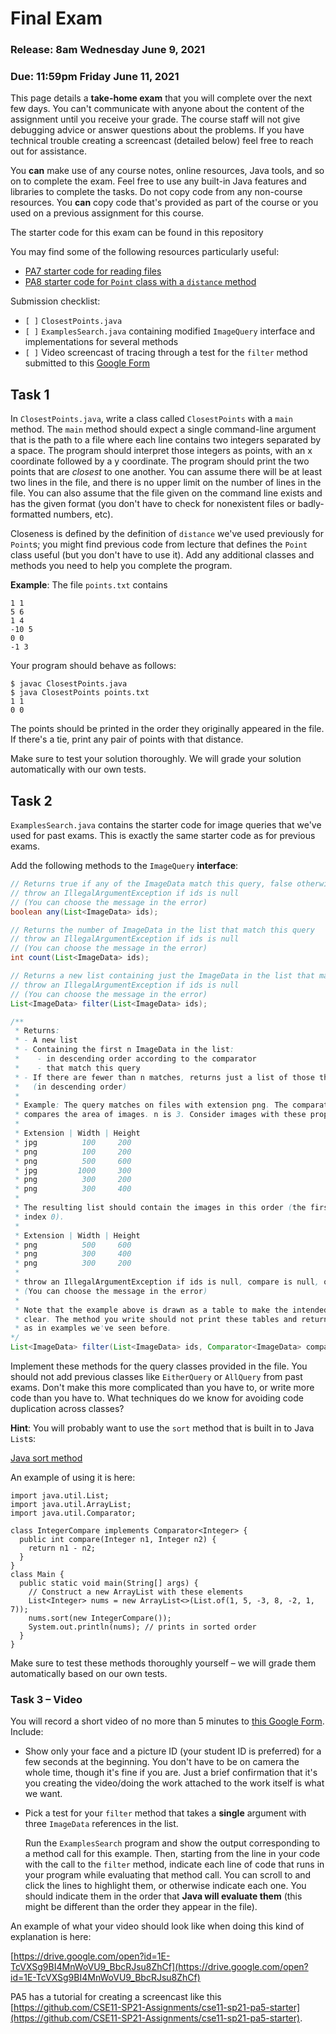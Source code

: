 # Final Exam

### Release: 8am Wednesday June 9, 2021

### Due: 11:59pm Friday June 11, 2021

This page details a **take-home exam** that you will complete over the next few days. You can't communicate with anyone about the content of the assignment until you receive your grade. The course staff will not give debugging advice or answer questions about the problems. If you have technical trouble creating a screencast (detailed below) feel free to reach out for assistance.

You **can** make use of any course notes, online resources, Java tools, and so on to complete the exam. Feel free to use any built-in Java features and libraries to complete the tasks. Do not copy code from any non-course resources. You **can** copy code that's provided as part of the course or you used on a previous assignment for this course.

The starter code for this exam can be found in this repository

You may find some of the following resources particularly useful:

- [PA7 starter code for reading files](https://github.com/CSE11-SP21-Assignments/cse11-sp21-pa7-starter)
- [PA8 starter code for ```Point``` class with a ```distance``` method](https://github.com/CSE11-SP21-Assignments/cse11-sp21-pa8-starter)

Submission checklist:

- `[ ]` `ClosestPoints.java`
- `[ ]` `ExamplesSearch.java` containing modified `ImageQuery` interface and implementations for several methods
- `[ ]` Video screencast of tracing through a test for the `filter` method submitted to this [Google Form](https://docs.google.com/forms/d/e/1FAIpQLScJDNNz-yI25HjdMMPFQ5bfcBsATSsHyU4OXms7wnj93AbPOg/viewform)

## Task 1

In `ClosestPoints.java`, write a class called `ClosestPoints` with a `main` method. The `main` method should expect a single command-line  argument that is the path to a file where each line contains two integers separated by a space. The program should interpret those integers as points, with an x coordinate followed by a y coordinate. The program should print the two points that are _closest_ to one another. You can assume there will be at least two lines in the file, and there is no upper limit on the number of lines in the file. You can also assume that the file given on the command line exists and has the given format (you don't have to check for nonexistent files or badly-formatted numbers, etc).

Closeness is defined by the definition of `distance` we've used previously for `Point`s; you might find previous code from lecture that defines the `Point` class useful (but you don't have to use it). Add any additional classes and methods you need to help you complete the program.

**Example**: The file `points.txt` contains

```
1 1
5 6
1 4
-10 5
0 0
-1 3
```

Your program should behave as follows:

```
$ javac ClosestPoints.java
$ java ClosestPoints points.txt
1 1
0 0
```

The points should be printed in the order they originally appeared in the file. If there's a tie, print any pair of points with that distance.

Make sure to test your solution thoroughly. We will grade your solution automatically with our own tests.

## Task 2

```ExamplesSearch.java``` contains the starter code for image queries that we've used for past exams. This is exactly the same starter code as for previous exams.

Add the following methods to the `ImageQuery` **interface**:

```java
// Returns true if any of the ImageData match this query, false otherwise
// throw an IllegalArgumentException if ids is null
// (You can choose the message in the error)
boolean any(List<ImageData> ids);

// Returns the number of ImageData in the list that match this query
// throw an IllegalArgumentException if ids is null
// (You can choose the message in the error)
int count(List<ImageData> ids);

// Returns a new list containing just the ImageData in the list that match this query
// throw an IllegalArgumentException if ids is null
// (You can choose the message in the error)
List<ImageData> filter(List<ImageData> ids);

/**
 * Returns:
 * - A new list
 * - Containing the first n ImageData in the list:
 *    - in descending order according to the comparator
 *    - that match this query
 * - If there are fewer than n matches, returns just a list of those that match
 *   (in descending order)
 * 
 * Example: The query matches on files with extension png. The comparator
 * compares the area of images. n is 3. Consider images with these properties:
 * 
 * Extension | Width | Height
 * jpg          100     200
 * png          100     200
 * png          500     600
 * jpg         1000     300
 * png          300     200
 * png          300     400
 * 
 * The resulting list should contain the images in this order (the first row is
 * index 0).
 * 
 * Extension | Width | Height
 * png          500     600
 * png          300     400
 * png          300     200
 * 
 * throw an IllegalArgumentException if ids is null, compare is null, or n is less than 0
 * (You can choose the message in the error)
 * 
 * Note that the example above is drawn as a table to make the intended values
 * clear. The method you write should not print these tables and return a list
 * as in examples we've seen before.
*/
List<ImageData> filter(List<ImageData> ids, Comparator<ImageData> compare, int n);
```

Implement these methods for the query classes provided in the file. You should not add previous classes like ```EitherQuery``` or ```AllQuery``` from past exams. Don't make this more complicated than you have to, or write more code than you have to. What techniques do we know for avoiding code duplication across classes?

**Hint**: You will probably want to use the `sort` method that is built in to Java `List`s:

[Java sort method](https://docs.oracle.com/en/java/javase/13/docs/api/java.base/java/util/List.html#sort(java.util.Comparator))

An example of using it is here:

```
import java.util.List;
import java.util.ArrayList;
import java.util.Comparator;

class IntegerCompare implements Comparator<Integer> {
  public int compare(Integer n1, Integer n2) {
    return n1 - n2;
  }
}
class Main {
  public static void main(String[] args) {
    // Construct a new ArrayList with these elements
    List<Integer> nums = new ArrayList<>(List.of(1, 5, -3, 8, -2, 1, 7));
    nums.sort(new IntegerCompare());
    System.out.println(nums); // prints in sorted order
  }
}
```

Make sure to test these methods thoroughly yourself – we will grade them automatically based on our own tests.

### Task 3 – Video

You will record a short video of no more than 5 minutes to [this Google Form](https://docs.google.com/forms/d/e/1FAIpQLScJDNNz-yI25HjdMMPFQ5bfcBsATSsHyU4OXms7wnj93AbPOg/viewform). Include:

- Show only your face and a picture ID (your student ID is preferred) for a few seconds at the beginning. You don't have to be on camera the whole time, though it's fine if you are. Just a brief confirmation that it's you creating the video/doing the work attached to the work itself is what we want.
- Pick a test for your `filter` method that takes a **single** argument with three `ImageData` references in the list.

  Run the `ExamplesSearch` program and show the output corresponding to a method call for this example. Then, starting from the line in your code with the call to the `filter` method, indicate each line of code that runs in your program while evaluating that method call. You can scroll to and click the lines to highlight them, or otherwise indicate each one. You should indicate them in the order that **Java will evaluate them** (this might be different than the order they appear in the file).

An example of what your video should look like when doing this kind of
explanation is here:

[https://drive.google.com/open?id=1E-TcVXSg9BI4MnWoVU9_BbcRJsu8ZhCf](https://drive.google.com/open?id=1E-TcVXSg9BI4MnWoVU9_BbcRJsu8ZhCf)

PA5 has a tutorial for creating a screencast like this [https://github.com/CSE11-SP21-Assignments/cse11-sp21-pa5-starter](https://github.com/CSE11-SP21-Assignments/cse11-sp21-pa5-starter).
